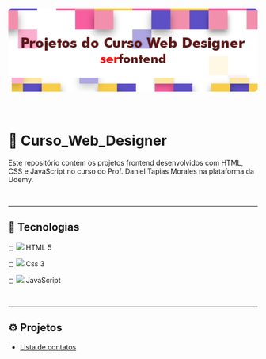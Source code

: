 
<h1 align="center">
    <img src="img/banner_serfontend.png">
</h1>

<br>

# 📑 Curso_Web_Designer

Este repositório contém os projetos frontend desenvolvidos com HTML, CSS e JavaScript no curso do Prof. Daniel Tapias Morales na plataforma da Udemy. 

<br><hr>

## 🚀 Tecnologias

◻ <img src='https://ik.imagekit.io/dfnyrlf8n/icones/html_zNLzLOtYS.svg?ik-sdk-version=javascript-1.4.3&updatedAt=1656792005481' width='20'> 
<span>HTML 5</span>

◻ <img src='https://ik.imagekit.io/dfnyrlf8n/icones/css_KQZcpEPaS.svg?ik-sdk-version=javascript-1.4.3&updatedAt=1656792005275' width='20'>
<span>Css 3</span>

◻ <img src='https://ik.imagekit.io/dfnyrlf8n/icones/Js_3cqVr4C5n.svg?ik-sdk-version=javascript-1.4.3&updatedAt=1656792005076' width='20'>
<span>JavaScript</span>

<br><hr>

##  ⚙ Projetos
* [Lista de contatos](https://github.com/rafael-ds/Curso_Web_Designer/tree/main/lista_de_contatos)
